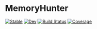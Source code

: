# MemoryHunter

[![Stable](https://img.shields.io/badge/docs-stable-blue.svg)](https://SimonDanisch.github.io/MemoryHunter.jl/stable)
[![Dev](https://img.shields.io/badge/docs-dev-blue.svg)](https://SimonDanisch.github.io/MemoryHunter.jl/dev)
[![Build Status](https://github.com/SimonDanisch/MemoryHunter.jl/workflows/CI/badge.svg)](https://github.com/SimonDanisch/MemoryHunter.jl/actions)
[![Coverage](https://codecov.io/gh/SimonDanisch/MemoryHunter.jl/branch/master/graph/badge.svg)](https://codecov.io/gh/SimonDanisch/MemoryHunter.jl)
